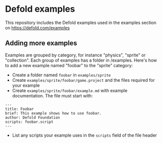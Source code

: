 # Defold examples

This repository includes the Defold examples used in the examples section on https://defold.com/examples

## Adding more examples
Examples are grouped by category, for instance "physics", "sprite" or "collection". Each group of examples has a folder in /examples. Here's how to add a new example named "foobar" to the "sprite" category:

* Create a folder named `foobar` in `examples/sprite`
* Create `examples/sprite/foobar/game.project` and the files required for your example
* Create `examples/sprite/foobar/example.md` with example documentation. The file must start with:

```
---
title: Foobar
brief: This example shows how to use foobar.
author: Defold Foundation
scripts: foobar.script
---
```

* List any scripts your example uses in the `scripts` field of the file header
